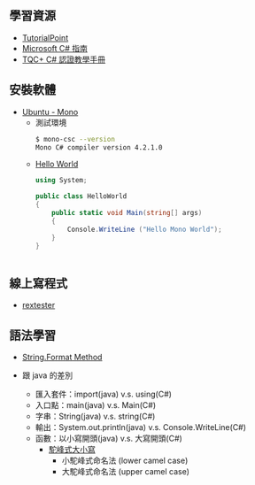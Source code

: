 ## 學習資源
- [TutorialPoint](https://www.tutorialspoint.com/csharp)
- [Microsoft C# 指南](https://docs.microsoft.com/zh-tw/dotnet/csharp/index)
- [TQC+ C# 認證教學手冊](https://tqcplus-csharp-ebook.readbook.tw/)

## 安裝軟體
- [Ubuntu - Mono](https://www.mono-project.com/download/stable/#download-lin-ubuntu)
  - 測試環境
    ```bash
    $ mono-csc --version
    Mono C# compiler version 4.2.1.0
    ```
  - [Hello World](https://www.mono-project.com/docs/getting-started/mono-basics/)
    ```csharp
    using System;

    public class HelloWorld
    {
        public static void Main(string[] args)
        {
            Console.WriteLine ("Hello Mono World");
        }
    }
  ```
  
## 線上寫程式
- [rextester](https://rextester.com/l/csharp_online_compiler)

## 語法學習
- [String.Format Method](https://docs.microsoft.com/zh-tw/dotnet/api/system.string.format?view=netframework-4.8#Starting)

- 跟 java 的差別
  - 匯入套件：import(java) v.s. using(C#)
  - 入口點：main(java) v.s. Main(C#)
  - 字串：String(java) v.s. string(C#)
  - 輸出：System.out.println(java) v.s. Console.WriteLine(C#)
  - 函數：以小寫開頭(java) v.s. 大寫開頭(C#)
    - [駝峰式大小寫](https://zh.wikipedia.org/wiki/%E9%A7%9D%E5%B3%B0%E5%BC%8F%E5%A4%A7%E5%B0%8F%E5%AF%AB)
      - 小駝峰式命名法 (lower camel case)
      - 大駝峰式命名法 (upper camel case)
